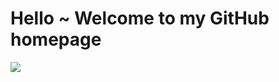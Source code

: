 # Hello ~ Welcome to my GitHub homepage
<img src="https://readme-typing-svg.herokuapp.com/?lines=我叫久池鸢里;是来自广州的苦逼大学牲;平时爱好就打游戏，摄影以及超级无聊的敲代码;也许，我的主页还有些好东西？!&center=true&font=Roboto&size=27" />
